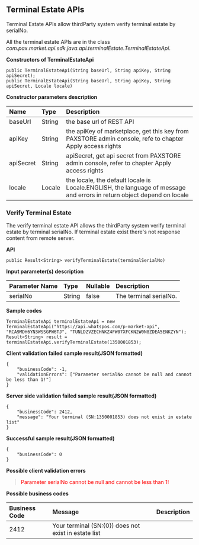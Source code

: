 ## Terminal Estate APIs

Terminal Estate APIs allow thirdParty system verify terminal estate by serialNo.

All the terminal estate APIs are in the class *com.pax.market.api.sdk.java.api.terminalEstate.TerminalEstateApi*.   

**Constructors of TerminalEstateApi**

```
public TerminalEstateApi(String baseUrl, String apiKey, String apiSecret);
public TerminalEstateApi(String baseUrl, String apiKey, String apiSecret, Locale locale)
```

**Constructor parameters description**

|Name|Type|Description|
|:----|:----|:----|
|baseUrl|String|the base url of REST API|
|apiKey|String|the apiKey of marketplace, get this key from PAXSTORE admin console, refe to chapter Apply access rights|
|apiSecret|String|apiSecret, get api secret from PAXSTORE admin console, refer to chapter Apply access rights|
|locale|Locale|the locale, the default locale is Locale.ENGLISH, the language of message and errors in return object depend on locale|


### Verify Terminal Estate  

The verify terminal estate API allows the thirdParty system verify terminal estate by terminal serialNo.
If terminal estate exist there's not response content from remote server.

**API**

```
public Result<String> verifyTerminalEstate(terminalSerialNo)
```


**Input parameter(s) description**

|Parameter Name|Type|Nullable|Description|
|:---|:---|:---|:---|
|serialNo|String|false|The terminal serialNo.|


**Sample codes**

```
TerminalEstateApi terminalEstateApi = new TerminalEstateApi("https://api.whatspos.com/p-market-api", "RCA9MDH6YN3WSSGPW6TJ", "TUNLDZVZECHNKZ4FW07XFCKN2W0N8ZDEA5ENKZYN");
Result<String> result = terminalEstateApi.verifyTerminalEstate(1350001853);
```

**Client validation failed sample result(JSON formatted)**

```
{
	"businessCode": -1,
	"validationErrors": ["Parameter serialNo cannot be null and cannot be less than 1!"]
}
```

**Server side validation failed sample result(JSON formatted)**

```
{
	"businessCode": 2412,
	"message": "Your terminal (SN:1350001853) does not exist in estate list"
}
```

**Successful sample result(JSON formatted)**

```
{
	"businessCode": 0
}
```

**Possible client validation errors**

> <font color=red>Parameter serialNo cannot be null and cannot be less than 1!</font>  

**Possible business codes**

|Business Code|Message|Description|
|:---|:---|:---|
|2412|Your terminal (SN:{0}) does not exist in estate list|&nbsp;|